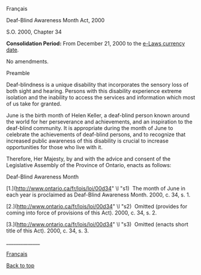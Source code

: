 [<a id="Top"></a>Français](http://www.ontario.ca/fr/lois/loi/00d34)

Deaf\-Blind Awareness Month Act, 2000

S\.O\. 2000, Chapter 34

__Consolidation Period:__  From December 21, 2000 to the [e\-Laws currency date](http://www.e-laws.gov.on.ca/navigation?file=currencyDates&lang=en)\.

No amendments\.

Preamble

Deaf\-blindness is a unique disability that incorporates the sensory loss of both sight and hearing\. Persons with this disability experience extreme isolation and the inability to access the services and information which most of us take for granted\.

June is the birth month of Helen Keller, a deaf\-blind person known around the world for her perseverance and achievements, and an inspiration to the deaf\-blind community\. It is appropriate during the month of June to celebrate the achievements of deaf\-blind persons, and to recognize that increased public awareness of this disability is crucial to increase opportunities for those who live with it\.

Therefore, Her Majesty, by and with the advice and consent of the Legislative Assembly of the Province of Ontario, enacts as follows:

Deaf\-Blind Awareness Month

<a id="s1"></a>	[1\.](http://www.ontario.ca/fr/lois/loi/00d34" \l "s1)  The month of June in each year is proclaimed as Deaf\-Blind Awareness Month\.  2000, c\. 34, s\. 1\.

<a id="s2"></a>	[2\.](http://www.ontario.ca/fr/lois/loi/00d34" \l "s2)  Omitted \(provides for coming into force of provisions of this Act\)\.  2000, c\. 34, s\. 2\.

<a id="s3"></a>	[3\.](http://www.ontario.ca/fr/lois/loi/00d34" \l "s3)  Omitted \(enacts short title of this Act\)\.  2000, c\. 34, s\. 3\.

\_\_\_\_\_\_\_\_\_\_\_\_\_\_

[Français](http://www.ontario.ca/fr/lois/loi/00d34)

[Back to top](#Top)

